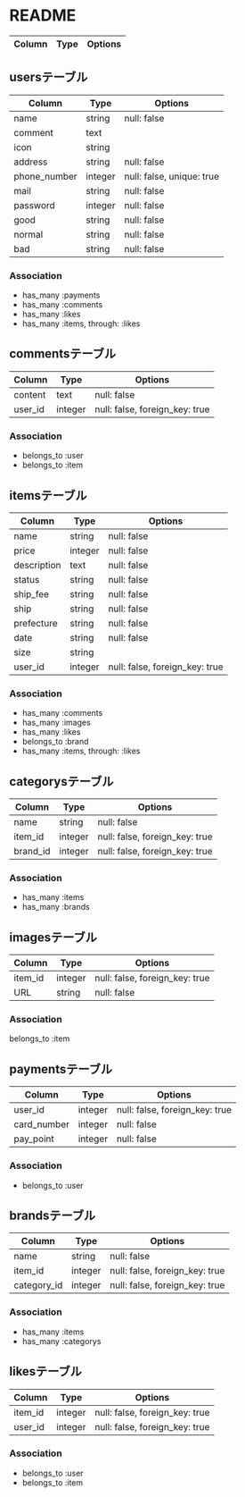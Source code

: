 # README

|Column|Type|Options|
|------|----|-------|

## usersテーブル

|Column|Type|Options|
|------|----|-------|
|name|string|null: false|
|comment|text||
|icon|string||
|address|string|null: false|
|phone_number|integer|null: false, unique: true|
|mail|string|null: false|
|password|integer|null: false|
|good|string|null: false|
|normal|string|null: false|
|bad|string|null: false|

### Association

- has_many :payments
- has_many :comments
- has_many :likes
- has_many :items, through: :likes


## commentsテーブル

|Column|Type|Options|
|------|----|-------|
|content|text|null: false|
|user_id|integer|null: false, foreign_key: true|

### Association

- belongs_to :user
- belongs_to :item


## itemsテーブル

|Column|Type|Options|
|------|----|-------|
|name|string|null: false|
|price|integer|null: false|
|description|text|null: false|
|status|string|null: false|
|ship_fee|string|null: false|
|ship|string|null: false|
|prefecture|string|null: false|
|date|string|null: false|
|size|string||
|user_id|integer|null: false, foreign_key: true|

### Association

- has_many :comments
- has_many :images
- has_many :likes
- belongs_to :brand
- has_many :items, through: :likes


## categorysテーブル

|Column|Type|Options|
|------|----|-------|
|name|string|null: false|
|item_id|integer|null: false, foreign_key: true|
|brand_id|integer|null: false, foreign_key: true|

### Association

- has_many :items
- has_many :brands


## imagesテーブル

|Column|Type|Options|
|------|----|-------|
|item_id|integer|null: false, foreign_key: true|
|URL|string|null: false|

### Association

belongs_to :item


## paymentsテーブル

|Column|Type|Options|
|------|----|-------|
|user_id|integer|null: false, foreign_key: true|
|card_number|integer|null: false|
|pay_point|integer|null: false|

### Association

- belongs_to :user


## brandsテーブル

|Column|Type|Options|
|------|----|-------|
|name|string|null: false|
|item_id|integer|null: false, foreign_key: true|
|category_id|integer|null: false, foreign_key: true|

### Association

- has_many :items
- has_many :categorys


## likesテーブル

|Column|Type|Options|
|------|----|-------|
|item_id|integer|null: false, foreign_key: true|
|user_id|integer|null: false, foreign_key: true|

### Association

- belongs_to :user
- belongs_to :item







